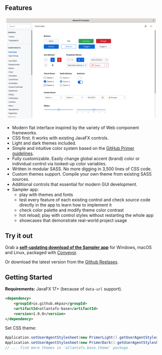 ## Features

![Preview](preview.gif)

* Modern flat interface inspired by the variety of Web component frameworks.
* CSS first. It works with existing JavaFX controls.
* Light and dark themes included.
* Simple and intuitive color system based on the [GitHub Primer guidelines](https://primer.style/design/foundations/color).
* Fully customizable. Easily change global accent (brand) color or individual control via looked-up color variables.
* Written in modular SASS. No more digging in 3,500 lines of CSS code.
* Custom themes support. Compile your own theme from existing SASS sources.
* Additional controls that essential for modern GUI development.
* Sampler app:
  * play with themes and fonts
  * test every feature of each existing control and check source code directly in the app to learn how to implement it
  * check color palette and modify theme color contrast
  * hot reload; play with control styles without restarting the whole app
  * showcases that demonstrate real-world project usage

## Try it out

Grab a **[self-updating download of the Sampler app](https://downloads.hydraulic.dev/atlantafx/sampler/download.html)** for Windows, macOS and Linux, packaged with [Conveyor](https://www.hydraulic.software).

Or download the latest version from the [Github Reelases](https://github.com/mkpaz/atlantafx/releases/).

## Getting Started

**Requirements:** JavaFX 17+ (because of `data-url` support).

```xml
<dependency>
    <groupId>io.github.mkpaz</groupId>
    <artifactId>atlantafx-base</artifactId>
    <version>1.0.0</version>
</dependency>
```

Set CSS theme:

```java
Application.setUserAgentStylesheet(new PrimerLight().getUserAgentStylesheet());
Application.setUserAgentStylesheet(new PrimerDark().getUserAgentStylesheet());
// ... find more themes in 'atlantafx.base.theme' package
```
